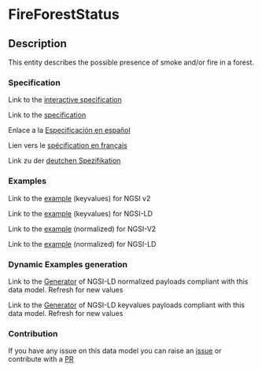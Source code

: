 # FireForestStatus

## Description 

This entity describes the possible presence of smoke and/or fire in a forest.
### Specification

Link to the [interactive specification](https://swagger.lab.fiware.org/?url=https://github.com/smart-data-models/dataModel.Forestry/blob/master/FireForestStatus/swagger.yaml)

Link to the [specification](https://github.com/smart-data-models/dataModel.Forestry/blob/master/FireForestStatus/doc/spec.md)

Enlace a la [Especificación en español](https://github.com/smart-data-models/dataModel.Forestry/blob/master/FireForestStatus/doc/spec_ES.md)

Lien vers le [spécification en français](https://github.com/smart-data-models/dataModel.Forestry/blob/master/FireForestStatus/doc/spec_FR.md)

Link zu der [deutchen Spezifikation](https://github.com/smart-data-models/dataModel.Forestry/blob/master/FireForestStatus/doc/spec_DE.md)
### Examples

Link to the [example](https://github.com/smart-data-models/dataModel.Forestry/blob/master/FireForestStatus/examples/example.json) (keyvalues) for NGSI v2

Link to the [example](https://github.com/smart-data-models/dataModel.Forestry/blob/master/FireForestStatus/examples/example.jsonld) (keyvalues) for NGSI-LD

Link to the [example](https://github.com/smart-data-models/dataModel.Forestry/blob/master/FireForestStatus/examples/example-normalized.json) (normalized) for NGSI-V2

Link to the [example](https://github.com/smart-data-models/dataModel.Forestry/blob/master/FireForestStatus/examples/example-normalized.jsonld) (normalized) for NGSI-LD
### Dynamic Examples generation

Link to the [Generator](https://smartdatamodels.org/extra/ngsi-ld_generator_v0.92.php?schemaUrl=https://raw.githubusercontent.com/smart-data-models/dataModel.Forestry/master/FireForestStatus/schema.json&email=info@smartdatamodels.org) of NGSI-LD normalized payloads compliant with this data model. Refresh for new values

Link to the [Generator](https://smartdatamodels.org/extra/ngsi-ld_generator_keyvalues_v0.92.php?schemaUrl=https://raw.githubusercontent.com/smart-data-models/dataModel.Forestry/master/FireForestStatus/schema.json&email=info@smartdatamodels.org) of NGSI-LD keyvalues payloads compliant with this data model. Refresh for new values
### Contribution

 If you have any issue on this data model you can raise an [issue](https://github.com/smart-data-models/dataModel.Forestry/issues)  or contribute with a [PR](https://github.com/smart-data-models/dataModel.Forestry/pulls)